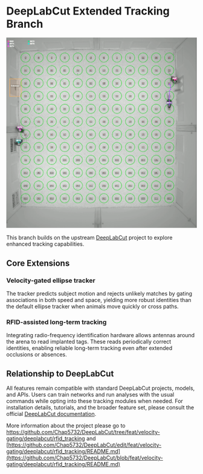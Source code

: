 # DeepLabCut Extended Tracking Branch

![Arena tracking cover](docs/images/arena_tracking_image.png)

This branch builds on the upstream [DeepLabCut](https://github.com/DeepLabCut/DeepLabCut) project to explore enhanced tracking capabilities.

## Core Extensions

### Velocity-gated ellipse tracker

The tracker predicts subject motion and rejects unlikely matches by gating associations in both speed and space, yielding more robust identities than the default ellipse tracker when animals move quickly or cross paths.

### RFID-assisted long-term tracking

Integrating radio-frequency identification hardware allows antennas around the arena to read implanted tags. These reads periodically correct identities, enabling reliable long-term tracking even after extended occlusions or absences.

## Relationship to DeepLabCut

All features remain compatible with standard DeepLabCut projects, models, and APIs. Users can train networks and run analyses with the usual commands while opting into these tracking modules when needed. For installation details, tutorials, and the broader feature set, please consult the official [DeepLabCut documentation](https://github.com/DeepLabCut/DeepLabCut).

More information about the project please go to https://github.com/Chap5732/DeepLabCut/tree/feat/velocity-gating/deeplabcut/rfid_tracking and [https://github.com/Chap5732/DeepLabCut/edit/feat/velocity-gating/deeplabcut/rfid_tracking/README.md](https://github.com/Chap5732/DeepLabCut/blob/feat/velocity-gating/deeplabcut/rfid_tracking/README.md)
